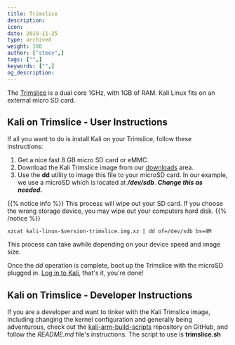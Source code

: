 ```yaml
---
title: Trimslice
description:
icon:
date: 2019-11-25
type: archived
weight: 100
author: ["steev",]
tags: ["",]
keywords: ["",]
og_description:
---
```


The [Trimslice](http://www.compulab.co.il/utilite-computer/web/trim-slice) is a dual core 1GHz, with 1GB of RAM. Kali Linux fits on an external micro SD card.

## Kali on Trimslice - User Instructions

If all you want to do is install Kali on your Trimslice, follow these instructions:

1. Get a nice fast 8 GB micro SD card or eMMC.
2. Download the Kali Trimslice image from our [downloads](https://www.offensive-security.com/kali-linux-arm-images/) area.
3. Use the **dd** utility to image this file to your microSD card. In our example, we use a microSD which is located at **_/dev/sdb_**. **_Change this as needed._**

{{% notice info %}}
This process will wipe out your SD card. If you choose the wrong storage device, you may wipe out your computers hard disk.
{{% /notice %}}

```
xzcat kali-linux-$version-trimslice.img.xz | dd of=/dev/sdb bs=4M
```

This process can take awhile depending on your device speed and image size.

Once the _dd_ operation is complete, boot up the Trimslice with the microSD plugged in. [Log in to Kali](/docs/introduction/default-credentials/), that's it, you're done!

## Kali on Trimslice - Developer Instructions

If you are a developer and want to tinker with the Kali Trimslice image, including changing the kernel configuration and generally being adventurous, check out the [kali-arm-build-scripts](https://gitlab.com/kalilinux/build-scripts/kali-arm) repository on GitHub, and follow the _README.md_ file's instructions. The script to use is **trimslice.sh**
